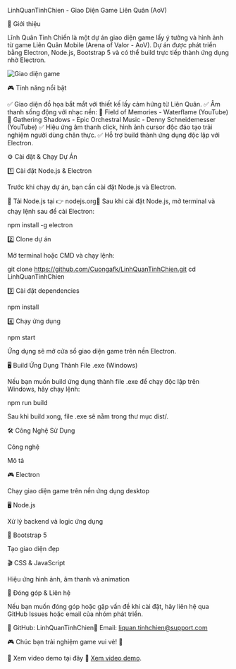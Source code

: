 LinhQuanTinhChien - Giao Diện Game Liên Quân (AoV)

🚀 Giới thiệu

Lĩnh Quân Tinh Chiến là một dự án giao diện game lấy ý tưởng và hình ảnh từ game Liên Quân Mobile (Arena of Valor - AoV). Dự án được phát triển bằng Electron, Node.js, Bootstrap 5 và có thể build trực tiếp thành ứng dụng nhờ Electron.

![Giao diện game](https://github.com/CuongAFK/Github-Upload-Images/blob/main/Home_LinhQuanTinhChien.png)

🎮 Tính năng nổi bật

✅ Giao diện đồ họa bắt mắt với thiết kế lấy cảm hứng từ Liên Quân.
✅ Âm thanh sống động với nhạc nền:
  🎵 Field of Memories - Waterflame (YouTube)
  🎵 Gathering Shadows - Epic Orchestral Music - Denny Schneidemesser (YouTube)
✅ Hiệu ứng âm thanh click, hình ảnh cursor độc đáo tạo trải nghiệm người dùng chân thực.
✅ Hỗ trợ build thành ứng dụng độc lập với Electron.

⚙️ Cài đặt & Chạy Dự Án

1️⃣ Cài đặt Node.js & Electron

Trước khi chạy dự án, bạn cần cài đặt Node.js và Electron.

🔹 Tải Node.js tại 👉 nodejs.org🔹 Sau khi cài đặt Node.js, mở terminal và chạy lệnh sau để cài Electron:

npm install -g electron

2️⃣ Clone dự án

Mở terminal hoặc CMD và chạy lệnh:

git clone https://github.com/Cuongafk/LinhQuanTinhChien.git
cd LinhQuanTinhChien

3️⃣ Cài đặt dependencies

npm install

4️⃣ Chạy ứng dụng

npm start

Ứng dụng sẽ mở cửa sổ giao diện game trên nền Electron.

🖥️ Build Ứng Dụng Thành File .exe (Windows)

Nếu bạn muốn build ứng dụng thành file .exe để chạy độc lập trên Windows, hãy chạy lệnh:

npm run build

Sau khi build xong, file .exe sẽ nằm trong thư mục dist/.

🛠 Công Nghệ Sử Dụng

Công nghệ

Mô tả

🎮 Electron

Chạy giao diện game trên nền ứng dụng desktop

🖥️ Node.js

Xử lý backend và logic ứng dụng

🎨 Bootstrap 5

Tạo giao diện đẹp

🎬 CSS & JavaScript

Hiệu ứng hình ảnh, âm thanh và animation

🤝 Đóng góp & Liên hệ

Nếu bạn muốn đóng góp hoặc gặp vấn đề khi cài đặt, hãy liên hệ qua GitHub Issues hoặc email của nhóm phát triển.

📌 GitHub: LinhQuanTinhChien📧 Email: liquan.tinhchien@support.com

🎮 Chúc bạn trải nghiệm game vui vẻ! 🚀

🎥 Xem video demo tại đây
🎥 [Xem video demo](https://github.com/CuongAFK/Github-Upload-Images/blob/main/LinhQuanTinhChien_V1.mp4).

